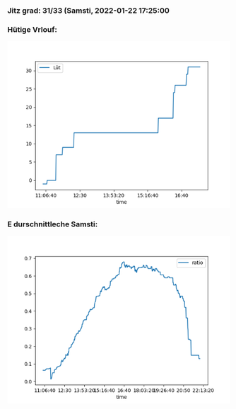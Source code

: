 ### Jitz grad: 31/33 (Samsti, 2022-01-22 17:25:00

### Hütige Vrlouf:
![Graph](Today.png)

### E durschnittleche Samsti:
![Graph](Samsti.png)